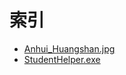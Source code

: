 # 索引

- [Anhui_Huangshan.jpg](Image/Anhui_Huangshan.jpg)
- [StudentHelper.exe](Application/StudentHelper.exe)
